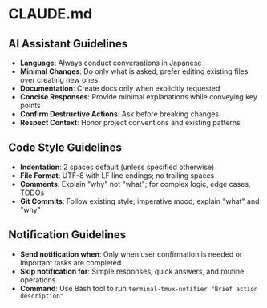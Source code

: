 # CLAUDE.md

## AI Assistant Guidelines

- **Language**: Always conduct conversations in Japanese
- **Minimal Changes**: Do only what is asked; prefer editing existing files over creating new ones
- **Documentation**: Create docs only when explicitly requested
- **Concise Responses**: Provide minimal explanations while conveying key points
- **Confirm Destructive Actions**: Ask before breaking changes
- **Respect Context**: Honor project conventions and existing patterns

## Code Style Guidelines

- **Indentation**: 2 spaces default (unless specified otherwise)
- **File Format**: UTF-8 with LF line endings; no trailing spaces
- **Comments**: Explain "why" not "what"; for complex logic, edge cases, TODOs
- **Git Commits**: Follow existing style; imperative mood; explain "what" and "why"

## Notification Guidelines

- **Send notification when**: Only when user confirmation is needed or important tasks are completed
- **Skip notification for**: Simple responses, quick answers, and routine operations
- **Command**: Use Bash tool to run `terminal-tmux-notifier "Brief action description"`
